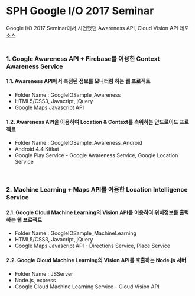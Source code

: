 # SPH Google I/O 2017 Seminar 
Google I/O 2017 Seminar에서 시연했던 Awareness API, Cloud Vision API 데모 소스
<br /> 
<br /> 

### 1. Google Awareness API + Firebase를 이용한 Context Awareness Service
#### 1.1. Awareness API에서 측정된 정보를 모니터링 하는 웹 프로젝트
- Folder Name : GoogleIOSample_Awareness
- HTML5/CSS3, Javacript, jQuery 
- Google Maps Javascript API 

#### 1.2. Awareness API을 이용하여 Location & Context를 측위하는 안드로이드 프로젝트 
- Folder Name : GoogleIOSample_Awareness_Android
- Android 4.4 Kitkat
- Google Play Service - Google Awareness Service, Google Location Service
<br /> 

### 2. Machine Learning + Maps API를 이용한 Location Intelligence Service
#### 2.1. Google Cloud Machine Learning의 Vision API를 이용하여 위치정보를 출력하는 웹 프로젝트
- Folder Name : GoogleIOSample_MachineLearning
- HTML5/CSS3, Javacript, jQuery 
- Google Maps Javascript API - Directions Service, Place Service  

#### 2.2. Google Cloud Machine Learning의 Vision API를 호출하는 Node.js 서버
- Folder Name : JSServer
- Node.js, express
- Google Cloud Machine Learning Service - Cloud Vision API
